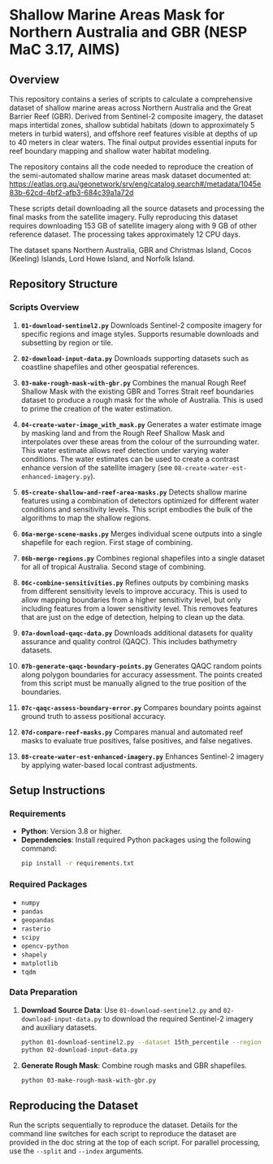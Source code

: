 # Shallow Marine Areas Mask for Northern Australia and GBR (NESP MaC 3.17, AIMS)

## Overview

This repository contains a series of scripts to calculate a comprehensive dataset of shallow marine areas across Northern Australia and the Great Barrier Reef (GBR). Derived from Sentinel-2 composite imagery, the dataset maps intertidal zones, shallow subtidal habitats (down to approximately 5 meters in turbid waters), and offshore reef features visible at depths of up to 40 meters in clear waters. The final output provides essential inputs for reef boundary mapping and shallow water habitat modeling.

The repository contains all the code needed to reproduce the creation of the semi-automated shallow marine areas mask dataset documented at: https://eatlas.org.au/geonetwork/srv/eng/catalog.search#/metadata/1045e83b-62cd-4bf2-afb3-684c39a1a72d

These scripts detail downloading all the source datasets and processing the final masks from the satellite imagery. Fully reproducing this dataset requires downloading 153 GB of satellite imagery along with 9 GB of other reference dataset. The processing takes approximately 12 CPU days.

The dataset spans Northern Australia, GBR and Christmas Island, Cocos (Keeling) Islands, Lord Howe Island, and Norfolk Island.

## Repository Structure

### Scripts Overview

1. **`01-download-sentinel2.py`**
   Downloads Sentinel-2 composite imagery for specific regions and image styles. Supports resumable downloads and subsetting by region or tile.

2. **`02-download-input-data.py`**
   Downloads supporting datasets such as coastline shapefiles and other geospatial references.

3. **`03-make-rough-mask-with-gbr.py`**
   Combines the manual Rough Reef Shallow Mask with the existing GBR and Torres Strait reef boundaries dataset to produce a rough mask for the whole of Australia. This is used to prime the creation of the water estimation.  

4. **`04-create-water-image_with_mask.py`**
   Generates a water estimate image by masking land and from the Rough Reef Shallow Mask and interpolates over these areas from the colour of the surrounding water. This water estimate allows reef detection under varying water conditions. The water estimates can be used to create a contrast enhance version of the satellite imagery (see `08-create-water-est-enhanced-imagery.py`). 

5. **`05-create-shallow-and-reef-area-masks.py`**
   Detects shallow marine features using a combination of detectors optimized for different water conditions and sensitivity levels. This script embodies the bulk of the algorithms to map the shallow regions.

6. **`06a-merge-scene-masks.py`**
   Merges individual scene outputs into a single shapefile for each region. First stage of combining.

7. **`06b-merge-regions.py`**
   Combines regional shapefiles into a single dataset for all of tropical Australia. Second stage of combining.

8. **`06c-combine-sensitivities.py`**
   Refines outputs by combining masks from different sensitivity levels to improve accuracy. This is used to allow mapping boundaries from a higher sensitivity level, but only including features from a lower sensitivity level. This removes features that are just on the edge of detection, helping to clean up the data.

9. **`07a-download-qaqc-data.py`**
   Downloads additional datasets for quality assurance and quality control (QAQC). This includes bathymetry datasets.

10. **`07b-generate-qaqc-boundary-points.py`**
    Generates QAQC random points along polygon boundaries for accuracy assessment. The points created from this script must be manually aligned to the true position of the boundaries.

11. **`07c-qaqc-assess-boundary-error.py`**
    Compares boundary points against ground truth to assess positional accuracy.

12. **`07d-compare-reef-masks.py`**
    Compares manual and automated reef masks to evaluate true positives, false positives, and false negatives.

13. **`08-create-water-est-enhanced-imagery.py`**
    Enhances Sentinel-2 imagery by applying water-based local contrast adjustments.

## Setup Instructions

### Requirements
- **Python**: Version 3.8 or higher.
- **Dependencies**: Install required Python packages using the following command:
  ```bash
  pip install -r requirements.txt
  ```
  
### Required Packages
- `numpy`
- `pandas`
- `geopandas`
- `rasterio`
- `scipy`
- `opencv-python`
- `shapely`
- `matplotlib`
- `tqdm`

### Data Preparation
1. **Download Source Data**:
   Use `01-download-sentinel2.py` and `02-download-input-data.py` to download the required Sentinel-2 imagery and auxiliary datasets.
   ```bash
   python 01-download-sentinel2.py --dataset 15th_percentile --region NorthernAU
   python 02-download-input-data.py
   ```

2. **Generate Rough Mask**:
   Combine rough masks and GBR shapefiles.
   ```bash
   python 03-make-rough-mask-with-gbr.py
   ```



## Reproducing the Dataset

Run the scripts sequentially to reproduce the dataset. Details for the command line switches for each script to reproduce the dataset are provided in the doc string at the top of each script. For parallel processing, use the `--split` and `--index` arguments.

